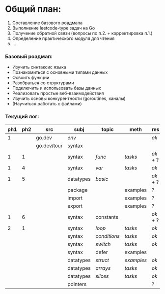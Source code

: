 # Общий план:
1. Составление базового роадмапа
2. Выполнение leetcode-type задач на Go
3. Получение обратной связи (вопросы по п.2. + корректировка п.1.)
4. Определение практического модуля для чтения
5. ...

### Базовый роадмап:
- Изучить синтаксис языка
- Познакомиться с основными типами данных
- Освоить функции
- Разобраться со структурами
- Подключить и использовать базы данных
- Реализовать простые веб-взаимодействия
- Изучить основы конкурентности (goroutines, каналы)
- (Научиться работать с файлами)

### Текущий лог:

| ph1 | ph2 | src         | subj      | topic        | meth       | res      | link                                              |
|-----|-----|-------------|-----------|--------------|------------|----------|---------------------------------------------------|
| 1   |     | go.dev      | *env*     |              |            | *ok*     |                                                   |
|     |     | go.dev/tour | syntax    |              |            |          |                                                   |
| 1   | 1   |             | syntax    | *func*       | *tasks*    | *ok* + ? | [1.3.](./tour/1_basics/3_func/main.go)            |
| 1   | 4   |             | syntax    | *var*        | *tasks*    | *ok*     |                                                   |
| 1   | 5   |             | datatypes | *basic*      |            | *ok* + ? | [1.5.](./tour/1_basics/5_basic_datatypes/main.go) |  
|     |     |             | package   |              | examples   | ?        |                                                   |
|     |     |             | import    |              | examples   | ?        | [0.0](./tour/0_scratches/0_initial.md)            |
|     |     |             | export    |              | examples   | ?        |                                                   |
| 1   | 6   |             | syntax    | constants    |            | *ok* + ? | [1.6.](./tour/1_basics/6_const/main.go)           |
| 2   | 1   |             | syntax    | *loop*       | *tasks*    | *ok*     |                                                   |
|     |     |             | syntax    | *conditions* | *tasks*    | *ok*     |                                                   |
|     |     |             | syntax    | *switch*     | *tasks*    | *ok*     |                                                   |
|     |     |             | syntax    | defer        | examples   |          |                                                   |
|     |     |             | datatypes | *struct*     | *examples* | *ok*     |                                                   |
|     |     |             | datatypes | *arrays*     | *tasks*    | *ok*     |                                                   |
|     |     |             | datatypes | *slices*     | *tasks*    | *ok*     |                                                   |
|     |     |             | pointers  |              |            | ?        |                                                   |

